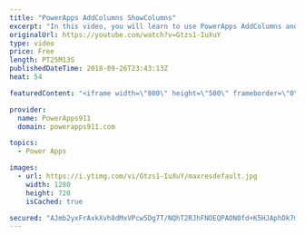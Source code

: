 ```yaml
---
title: "PowerApps AddColumns ShowColumns"
excerpt: "In this video, you will learn to use PowerApps AddColumns and ShowColumns along with other functions to better manipulate your data. Sometimes you don't control your data so you need to fix it up after you bring it into your app. This video will show you some of the tricks of the trade to do so.   Video"
originalUrl: https://youtube.com/watch?v=Gtzs1-IuXuY
type: video
price: Free
length: PT25M13S
publishedDateTime: 2018-09-26T23:43:13Z
heat: 54

featuredContent: "<iframe width=\"800\" height=\"500\" frameborder=\"0\" src=\"https://www.youtube.com/embed/Gtzs1-IuXuY\" allow=\"accelerometer; autoplay; encrypted-media; gyroscope; picture-in-picture\" allowfullscreen></iframe>"

provider:
  name: PowerApps911
  domain: powerapps911.com

topics:
  - Power Apps

images:
  - url: https://i.ytimg.com/vi/Gtzs1-IuXuY/maxresdefault.jpg
    width: 1280
    height: 720
    isCached: true

secured: "AJmb2yxFrAxkXvh8dMxVPcw5Dg7T/NQhT2RJhFNOEQPAON0fd+K5HJAphDk7m9Zwi2wGIkJBwYBsjbJBobj7KCRyoj5KZrwPxGAW1+erAtBrTzr3YEKg5JB9EED44ahWuRXElN3XuknS30pceYjDz3Lu2/sd5jii9++sUNZSiAUCbhkjVr1iSQjG++P4VsNWESqt9ZzydR4wNFWI6Hklf86sdDMg3orvbJYpx1J1Hkd8puU5jOOnbR1j137RcUH+96mdOK23DNx+EAI534yDyuMwACPb0gO7KWMpP2IQeU5v0MzejYcqYQAyBDYKbB+ZMFxWpYw+giFzMFAFWqLUsjRtkqgjaSVPja8W44EPa0v9T142kxiTrnusVz2Qbprjx9M6JgtNS25sDhj1Zfckbqcw+rf717/QvZE3bR107L4=;LoAcfbcUAnbKOHG6fnuytQ=="
---
```



